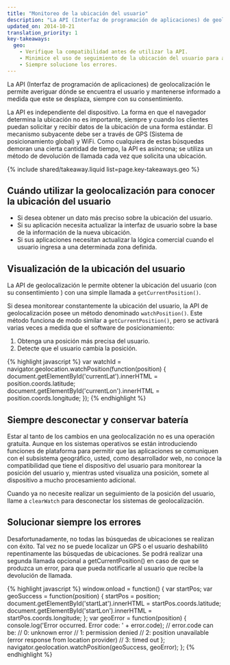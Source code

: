 ```yaml
---
title: "Monitoreo de la ubicación del usuario"
description: "La API (Interfaz de programación de aplicaciones) de geolocalización le permite averiguar dónde se encuentra el usuario y mantenerse informado a medida que este se desplaza, siempre con su consentimiento."
updated_on: 2014-10-21
translation_priority: 1
key-takeaways:
  geo: 
    - Verifique la compatibilidad antes de utilizar la API.
    - Minimice el uso de seguimiento de la ubicación del usuario para ahorrar batería.
    - Siempre solucione los errores.
---
```


<p class="intro">
  La API (Interfaz de programación de aplicaciones) de geolocalización le permite averiguar dónde se encuentra el usuario y mantenerse informado a medida que este se desplaza, siempre con su consentimiento.
</p>



La API es independiente del dispositivo. La forma en que el navegador determina la
ubicación no es importante, siempre y cuando los clientes puedan solicitar y recibir datos de la ubicación de una
forma estándar. El mecanismo subyacente debe ser a través de GPS (Sistema de posicionamiento global) y WiFi. Como cualquiera de
estas búsquedas demoran una cierta cantidad de tiempo, la API es asíncrona; se utiliza un
método de devolución de llamada cada vez que solicita una ubicación.

{% include shared/takeaway.liquid list=page.key-takeaways.geo %}

## Cuándo utilizar la geolocalización para conocer la ubicación del usuario

* Si desea obtener un dato más preciso sobre la ubicación del usuario.
* Si su aplicación necesita actualizar la interfaz de usuario sobre la base de la información de la 
 nueva ubicación.
*  Si sus aplicaciones necesitan actualizar la lógica comercial cuando el usuario ingresa a una
 determinada zona definida.

## Visualización de la ubicación del usuario

La API de geolocalización le permite obtener la ubicación del usuario (con su consentimiento
) con una simple llamada a `getCurrentPosition()`.  

Si desea monitorear constantemente la ubicación del usuario, la
API de geolocalización posee un método denominado `watchPosition()`. Este método funciona de modo similar a 
`getCurrentPosition()`, pero se activará varias veces a medida que el 
software de posicionamiento:

1.  Obtenga una posición más precisa del usuario.
2.  Detecte que el usuario cambia la posición.
 
{% highlight javascript %}
var watchId = navigator.geolocation.watchPosition(function(position) {
  document.getElementById('currentLat').innerHTML = position.coords.latitude;
  document.getElementById('currentLon').innerHTML = position.coords.longitude;
});
{% endhighlight %}

## Siempre desconectar y conservar batería

Estar al tanto de los cambios en una geolocalización no es una operación gratuita.  Aunque
en los sistemas operativos se están introduciendo funciones de plataforma para permitir que las aplicaciones
se comuniquen con el subsistema geográfico, usted, como desarrollador web, no conoce la compatibilidad
que tiene el dispositivo del usuario para monitorear la posición del usuario y, mientras usted visualiza
una posición, somete al dispositivo a mucho procesamiento adicional.

Cuando ya no necesite realizar un seguimiento de la posición del usuario, llame a `clearWatch` para desconectar
los sistemas de geolocalización.

## Solucionar siempre los errores

Desafortunadamente, no todas las búsquedas de ubicaciones se realizan con éxito. Tal vez no se puede localizar
un GPS o el usuario deshabilitó repentinamente las búsquedas de ubicaciones. Se podrá realizar una segunda llamada
opcional a getCurrentPosition() en caso de que se produzca un
error, para que pueda notificarle al usuario que recibe la devolución de llamada.

{% highlight javascript %}
window.onload = function() {
  var startPos;
  var geoSuccess = function(position) {
    startPos = position;
    document.getElementById('startLat').innerHTML = startPos.coords.latitude;
    document.getElementById('startLon').innerHTML = startPos.coords.longitude;
  };
  var geoError = function(position) {
    console.log('Error occurred. Error code: ' + error.code);
    // error.code can be:
    //   0: unknown error
    //   1: permission denied
    //   2: position unavailable (error response from location provider)
    //   3: timed out
  };
  navigator.geolocation.watchPosition(geoSuccess, geoError);
};
{% endhighlight %}


